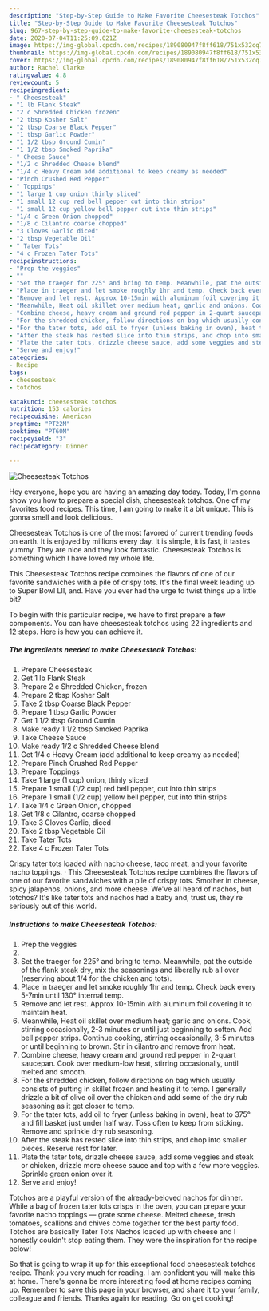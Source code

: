 ```yaml
---
description: "Step-by-Step Guide to Make Favorite Cheesesteak Totchos"
title: "Step-by-Step Guide to Make Favorite Cheesesteak Totchos"
slug: 967-step-by-step-guide-to-make-favorite-cheesesteak-totchos
date: 2020-07-04T11:25:09.021Z
image: https://img-global.cpcdn.com/recipes/189080947f8ff618/751x532cq70/cheesesteak-totchos-recipe-main-photo.jpg
thumbnail: https://img-global.cpcdn.com/recipes/189080947f8ff618/751x532cq70/cheesesteak-totchos-recipe-main-photo.jpg
cover: https://img-global.cpcdn.com/recipes/189080947f8ff618/751x532cq70/cheesesteak-totchos-recipe-main-photo.jpg
author: Rachel Clarke
ratingvalue: 4.8
reviewcount: 5
recipeingredient:
- " Cheesesteak"
- "1 lb Flank Steak"
- "2 c Shredded Chicken frozen"
- "2 tbsp Kosher Salt"
- "2 tbsp Coarse Black Pepper"
- "1 tbsp Garlic Powder"
- "1 1/2 tbsp Ground Cumin"
- "1 1/2 tbsp Smoked Paprika"
- " Cheese Sauce"
- "1/2 c Shredded Cheese blend"
- "1/4 c Heavy Cream add additional to keep creamy as needed"
- "Pinch Crushed Red Pepper"
- " Toppings"
- "1 large 1 cup onion thinly sliced"
- "1 small 12 cup red bell pepper cut into thin strips"
- "1 small 12 cup yellow bell pepper cut into thin strips"
- "1/4 c Green Onion chopped"
- "1/8 c Cilantro coarse chopped"
- "3 Cloves Garlic diced"
- "2 tbsp Vegetable Oil"
- " Tater Tots"
- "4 c Frozen Tater Tots"
recipeinstructions:
- "Prep the veggies"
- ""
- "Set the traeger for 225° and bring to temp. Meanwhile, pat the outside of the flank steak dry, mix the seasonings and liberally rub all over (reserving about 1/4 for the chicken and tots)."
- "Place in traeger and let smoke roughly 1hr and temp. Check back every 5-7min until 130° internal temp."
- "Remove and let rest. Approx 10-15min with aluminum foil covering it to maintain heat."
- "Meanwhile, Heat oil skillet over medium heat; garlic and onions. Cook, stirring occasionally, 2-3 minutes or until just beginning to soften. Add bell pepper strips. Continue cooking, stirring occasionally, 3-5 minutes or until beginning to brown. Stir in cilantro and remove from heat."
- "Combine cheese, heavy cream and ground red pepper in 2-quart saucepan. Cook over medium-low heat, stirring occasionally, until melted and smooth."
- "For the shredded chicken, follow directions on bag which usually consists of putting in skillet frozen and heating it to temp. I generally drizzle a bit of olive oil over the chicken and add some of the dry rub seasoning as it get closer to temp."
- "For the tater tots, add oil to fryer (unless baking in oven), heat to 375° and fill basket just under half way. Toss often to keep from sticking. Remove and sprinkle dry rub seasoning."
- "After the steak has rested slice into thin strips, and chop into smaller pieces. Reserve rest for later."
- "Plate the tater tots, drizzle cheese sauce, add some veggies and steak or chicken, drizzle more cheese sauce and top with a few more veggies. Sprinkle green onion over it."
- "Serve and enjoy!"
categories:
- Recipe
tags:
- cheesesteak
- totchos

katakunci: cheesesteak totchos 
nutrition: 153 calories
recipecuisine: American
preptime: "PT22M"
cooktime: "PT60M"
recipeyield: "3"
recipecategory: Dinner

---
```



![Cheesesteak Totchos](https://img-global.cpcdn.com/recipes/189080947f8ff618/751x532cq70/cheesesteak-totchos-recipe-main-photo.jpg)

Hey everyone, hope you are having an amazing day today. Today, I'm gonna show you how to prepare a special dish, cheesesteak totchos. One of my favorites food recipes. This time, I am going to make it a bit unique. This is gonna smell and look delicious.

Cheesesteak Totchos is one of the most favored of current trending foods on earth. It is enjoyed by millions every day. It is simple, it is fast, it tastes yummy. They are nice and they look fantastic. Cheesesteak Totchos is something which I have loved my whole life.

This Cheesesteak Totchos recipe combines the flavors of one of our favorite sandwiches with a pile of crispy tots. It&#39;s the final week leading up to Super Bowl LII, and. Have you ever had the urge to twist things up a little bit?


To begin with this particular recipe, we have to first prepare a few components. You can have cheesesteak totchos using 22 ingredients and 12 steps. Here is how you can achieve it.

<!--inarticleads1-->

##### The ingredients needed to make Cheesesteak Totchos:

1. Prepare  Cheesesteak
1. Get 1 lb Flank Steak
1. Prepare 2 c Shredded Chicken, frozen
1. Prepare 2 tbsp Kosher Salt
1. Take 2 tbsp Coarse Black Pepper
1. Prepare 1 tbsp Garlic Powder
1. Get 1 1/2 tbsp Ground Cumin
1. Make ready 1 1/2 tbsp Smoked Paprika
1. Take  Cheese Sauce
1. Make ready 1/2 c Shredded Cheese blend
1. Get 1/4 c Heavy Cream (add additional to keep creamy as needed)
1. Prepare Pinch Crushed Red Pepper
1. Prepare  Toppings
1. Take 1 large (1 cup) onion, thinly sliced
1. Prepare 1 small (1/2 cup) red bell pepper, cut into thin strips
1. Prepare 1 small (1/2 cup) yellow bell pepper, cut into thin strips
1. Take 1/4 c Green Onion, chopped
1. Get 1/8 c Cilantro, coarse chopped
1. Take 3 Cloves Garlic, diced
1. Take 2 tbsp Vegetable Oil
1. Take  Tater Tots
1. Take 4 c Frozen Tater Tots


Crispy tater tots loaded with nacho cheese, taco meat, and your favorite nacho toppings. · This Cheesesteak Totchos recipe combines the flavors of one of our favorite sandwiches with a pile of crispy tots. Smother in cheese, spicy jalapenos, onions, and more cheese. We&#39;ve all heard of nachos, but totchos? It&#39;s like tater tots and nachos had a baby and, trust us, they&#39;re seriously out of this world. 

<!--inarticleads2-->

##### Instructions to make Cheesesteak Totchos:

1. Prep the veggies
1. 
1. Set the traeger for 225° and bring to temp. Meanwhile, pat the outside of the flank steak dry, mix the seasonings and liberally rub all over (reserving about 1/4 for the chicken and tots).
1. Place in traeger and let smoke roughly 1hr and temp. Check back every 5-7min until 130° internal temp.
1. Remove and let rest. Approx 10-15min with aluminum foil covering it to maintain heat.
1. Meanwhile, Heat oil skillet over medium heat; garlic and onions. Cook, stirring occasionally, 2-3 minutes or until just beginning to soften. Add bell pepper strips. Continue cooking, stirring occasionally, 3-5 minutes or until beginning to brown. Stir in cilantro and remove from heat.
1. Combine cheese, heavy cream and ground red pepper in 2-quart saucepan. Cook over medium-low heat, stirring occasionally, until melted and smooth.
1. For the shredded chicken, follow directions on bag which usually consists of putting in skillet frozen and heating it to temp. I generally drizzle a bit of olive oil over the chicken and add some of the dry rub seasoning as it get closer to temp.
1. For the tater tots, add oil to fryer (unless baking in oven), heat to 375° and fill basket just under half way. Toss often to keep from sticking. Remove and sprinkle dry rub seasoning.
1. After the steak has rested slice into thin strips, and chop into smaller pieces. Reserve rest for later.
1. Plate the tater tots, drizzle cheese sauce, add some veggies and steak or chicken, drizzle more cheese sauce and top with a few more veggies. Sprinkle green onion over it.
1. Serve and enjoy!


Totchos are a playful version of the already-beloved nachos for dinner. While a bag of frozen tater tots crisps in the oven, you can prepare your favorite nacho toppings — grate some cheese. Melted cheese, fresh tomatoes, scallions and chives come together for the best party food. Totchos are basically Tater Tots Nachos loaded up with cheese and I honestly couldn&#39;t stop eating them. They were the inspiration for the recipe below! 

So that is going to wrap it up for this exceptional food cheesesteak totchos recipe. Thank you very much for reading. I am confident you will make this at home. There's gonna be more interesting food at home recipes coming up. Remember to save this page in your browser, and share it to your family, colleague and friends. Thanks again for reading. Go on get cooking!
